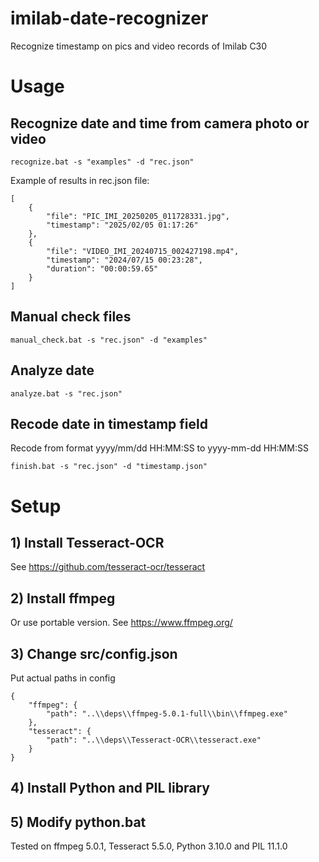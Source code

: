 # imilab-date-recognizer
Recognize timestamp on pics and video records of Imilab C30

# Usage

## Recognize date and time from camera photo or video
```
recognize.bat -s "examples" -d "rec.json"
```
Example of results in rec.json file:
```
[
    {
        "file": "PIC_IMI_20250205_011728331.jpg",
        "timestamp": "2025/02/05 01:17:26"
    },
    {
        "file": "VIDEO_IMI_20240715_002427198.mp4",
        "timestamp": "2024/07/15 00:23:28",
        "duration": "00:00:59.65"
    }
]
```

## Manual check files
```
manual_check.bat -s "rec.json" -d "examples"
```

## Analyze date
```
analyze.bat -s "rec.json"
```

## Recode date in timestamp field
Recode from format yyyy/mm/dd HH:MM:SS to yyyy-mm-dd HH:MM:SS
```
finish.bat -s "rec.json" -d "timestamp.json"
```

# Setup

## 1) Install Tesseract-OCR
See https://github.com/tesseract-ocr/tesseract

## 2) Install ffmpeg
Or use portable version. See https://www.ffmpeg.org/

## 3) Change src/config.json
Put actual paths in config
```
{
    "ffmpeg": {
        "path": "..\\deps\\ffmpeg-5.0.1-full\\bin\\ffmpeg.exe"
    },
    "tesseract": {
        "path": "..\\deps\\Tesseract-OCR\\tesseract.exe"
    }
}
```

## 4) Install Python and PIL library

## 5) Modify python.bat

Tested on ffmpeg 5.0.1, Tesseract 5.5.0, Python 3.10.0 and PIL 11.1.0
